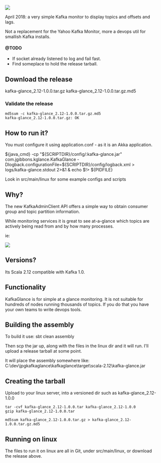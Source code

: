 <img src="https://pendared.github.io/jpgkafkaglance/images/kglance.png">

April 2018: a very simple Kafka monitor to display topics and offsets and lags.

Not a replacement for the Yahoo Kafka Monitor, more a devops util for smallish Kafka installs.

#### @TODO
- If socket already listened to log and fail fast.
- Find someplace to hold the release tarball.

## Download the release

<a ref="https://pendared.github.io/jpgkafkaglance/releases/kafka-glance_2.12-1.0.0.tar.gz">kafka-glance_2.12-1.0.0.tar.gz</a>
<a ref="https://pendared.github.io/jpgkafkaglance/releases/kafka-glance_2.12-1.0.0.tar.gz.md5">kafka-glance_2.12-1.0.0.tar.gz.md5</a>

### Validate the release

```
md5sum -c kafka-glance_2.12-1.0.0.tar.gz.md5
kafka-glance_2.12-1.0.0.tar.gz: OK
```

## How to run it?

You must configure it using application.conf - as it is an Akka application.

${java_cmd} -cp "${SCRIPTDIR}/config/:kafka-glance.jar" com.jgibbons.kglance.KafkaGlance -Dlogback.configurationFile=${SCRIPTDIR}/config/logback.xml > logs/kafka-glance.stdout 2>&1 & echo $!> ${PIDFILE}

Look in src/main/linux for some example configs and scripts

## Why?

The new KafkaAdminClient API offers a simple way to obtain consumer group and topic partition information.

While monitoring services it is great to see at-a-glance which topics are actively being read from and by how many processes.

ie:

<img src="https://pendared.github.io/jpgkafkaglance/images/kglance_topics_v1.0.0.png">

## Versions?

Its Scala 2.12 compatible with Kafka 1.0.

## Functionality

KafkaGlance is for simple at a glance monitoring.  It is not suitable for hundreds of nodes running thousands of topics.
If you do that you have your own teams to write devops tools.

## Building the assembly
To build it use:
sbt clean assembly

Then scp the jar up, along with the files in the linux dir and it will run.
I'll upload a release tarball at some point.

It will place the assembly somewhere like:
C:\dev\jpgkafkaglance\kafkaglance\target\scala-2.12\kafka-glance.jar

## Creating the tarball

Upload to your linux server, into a versioned dir such as kafka-glance_2.12-1.0.0

```
tar -cvf kafka-glance_2.12-1.0.0.tar kafka-glance_2.12-1.0.0
gzip kafka-glance_2.12-1.0.0.tar

md5sum kafka-glance_2.12-1.0.0.tar.gz > kafka-glance_2.12-1.0.0.tar.gz.md5
```

## Running on linux

The files to run it on linux are all in Git, under src/main/linux, or download the release above.
